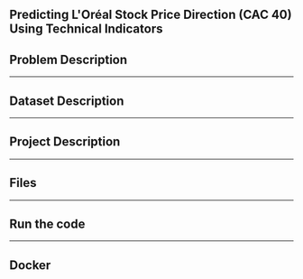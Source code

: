 <h2>Predicting L'Oréal Stock Price Direction (CAC 40) Using Technical Indicators</h2>
<h2>Problem Description</h2>
<hr>
<h2>Dataset Description</h2>
<hr>
<h2>Project Description</h2>
<hr>
<h2>Files</h2>
<hr>
<h2>Run the code</h2>
<hr>
<h2>Docker</h2>
